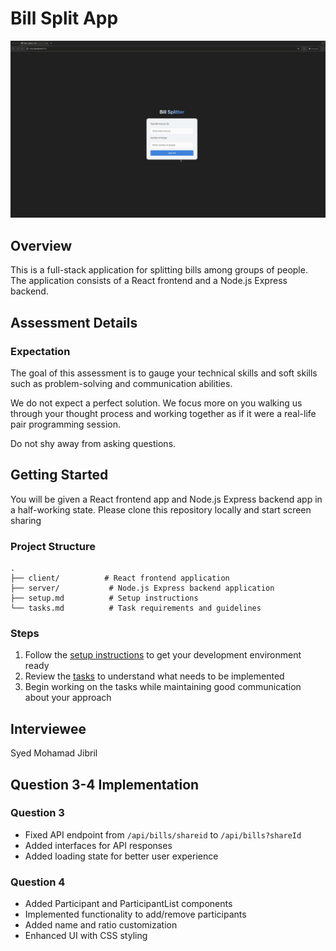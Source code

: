 # Bill Split App
![](sample.gif)

## Overview
This is a full-stack application for splitting bills among groups of people. The application consists of a React frontend and a Node.js Express backend.

## Assessment Details

### Expectation
The goal of this assessment is to gauge your technical skills and soft skills such as problem-solving and communication abilities.

We do not expect a perfect solution. We focus more on you walking us through your thought process and working together as if it were a real-life pair programming session.

Do not shy away from asking questions.

## Getting Started
You will be given a React frontend app and Node.js Express backend app in a half-working state. Please clone this repository locally and start screen sharing


### Project Structure
```
.
├── client/          # React frontend application
├── server/           # Node.js Express backend application
├── setup.md          # Setup instructions
└── tasks.md          # Task requirements and guidelines
```


### Steps

1. Follow the [setup instructions](./setup.md) to get your development environment ready
2. Review the [tasks](./tasks.md) to understand what needs to be implemented
3. Begin working on the tasks while maintaining good communication about your approach

## Interviewee
Syed Mohamad Jibril

## Question 3-4 Implementation
### Question 3
- Fixed API endpoint from `/api/bills/shareid` to `/api/bills?shareId`
- Added interfaces for API responses
- Added loading state for better user experience

### Question 4
- Added Participant and ParticipantList components
- Implemented functionality to add/remove participants
- Added name and ratio customization
- Enhanced UI with CSS styling
